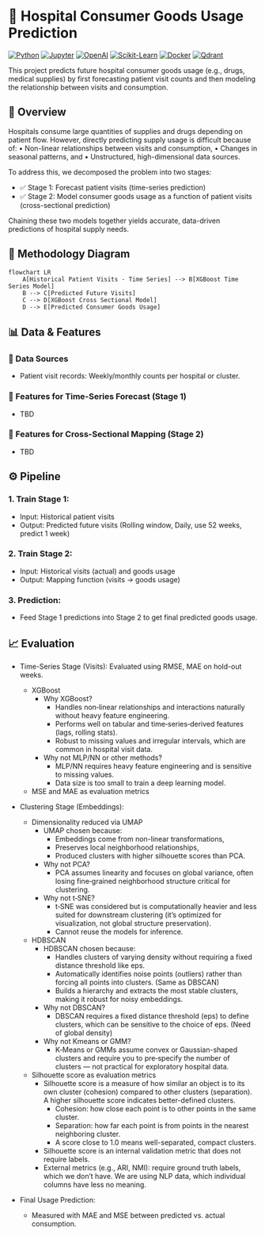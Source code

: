 # 🏥 Hospital Consumer Goods Usage Prediction

[![Python](https://img.shields.io/badge/Python-3.7-3776AB?style=for-the-badge)](https://www.python.org/)
[![Jupyter](https://img.shields.io/badge/Jupyter-Notebook-FFB347?style=for-the-badge)](https://jupyter.org/)
[![OpenAI](https://img.shields.io/badge/OpenAI-ADA-FFB347?style=for-the-badge)](https://beta.openai.com/)
[![Scikit-Learn](https://img.shields.io/badge/Scikit--Learn-84.0.0-FFB347?style=for-the-badge)](https://scikit-learn.org/)
[![Docker](https://img.shields.io/badge/Docker-20.10.17-FFB347?style=for-the-badge)](https://www.docker.com/)
[![Qdrant](https://img.shields.io/badge/Qdrant-0.10.6-FFB347?style=for-the-badge)](https://qdrant.io/)

This project predicts future hospital consumer goods usage (e.g., drugs, medical supplies) by first forecasting patient visit counts and then modeling the relationship between visits and consumption.

## 📌 Overview

Hospitals consume large quantities of supplies and drugs depending on patient flow.
However, directly predicting supply usage is difficult because of:
	•	Non-linear relationships between visits and consumption,
	•	Changes in seasonal patterns, and
	•	Unstructured, high-dimensional data sources.

To address this, we decomposed the problem into two stages:

* ✅ Stage 1: Forecast patient visits (time-series prediction)
* ✅ Stage 2: Model consumer goods usage as a function of patient visits (cross-sectional prediction)

Chaining these two models together yields accurate, data-driven predictions of hospital supply needs.

## 📐 Methodology Diagram

```mermaid
flowchart LR
    A[Historical Patient Visits - Time Series] --> B[XGBoost Time Series Model]
    B --> C[Predicted Future Visits]
    C --> D[XGBoost Cross Sectional Model]
    D --> E[Predicted Consumer Goods Usage]
```

## 📊 Data & Features

### 🔹 Data Sources
* Patient visit records: Weekly/monthly counts per hospital or cluster.

### 🔹 Features for Time-Series Forecast (Stage 1)
* TBD

### 🔹 Features for Cross-Sectional Mapping (Stage 2)
* TBD

## ⚙️ Pipeline

### 1. Train Stage 1:
  * Input: Historical patient visits
  * Output: Predicted future visits (Rolling window, Daily, use 52 weeks, predict 1 week)

### 2. Train Stage 2:
  * Input: Historical visits (actual) and goods usage
  * Output: Mapping function (visits → goods usage)

### 3. Prediction:
  * Feed Stage 1 predictions into Stage 2 to get final predicted goods usage.

## 📈 Evaluation

* Time-Series Stage (Visits): Evaluated using RMSE, MAE on hold-out weeks.
  * XGBoost
    * Why XGBoost?
      * Handles non‑linear relationships and interactions naturally without heavy feature engineering.
      * Performs well on tabular and time‑series‑derived features (lags, rolling stats).
      * Robust to missing values and irregular intervals, which are common in hospital visit data.
    * Why not MLP/NN or other methods?
      * MLP/NN requires heavy feature engineering and is sensitive to missing values.
      * Data size is too small to train a deep learning model.
  * MSE and MAE as evaluation metrics

* Clustering Stage (Embeddings): 
  * Dimensionality reduced via UMAP
    * UMAP chosen because:
        * Embeddings come from non-linear transformations,
        * Preserves local neighborhood relationships,
        * Produced clusters with higher silhouette scores than PCA.
    * Why not PCA?
      * PCA assumes linearity and focuses on global variance, often losing fine‑grained neighborhood structure critical for clustering.
    * Why not t‑SNE?
      * t‑SNE was considered but is computationally heavier and less suited for downstream clustering (it’s optimized for visualization, not global structure preservation).
      * Cannot reuse the models for inference.
  * HDBSCAN
    * HDBSCAN chosen because:
      * Handles clusters of varying density without requiring a fixed distance threshold like eps.
      * Automatically identifies noise points (outliers) rather than forcing all points into clusters. (Same as DBSCAN)
      * Builds a hierarchy and extracts the most stable clusters, making it robust for noisy embeddings.
    * Why not DBSCAN?
      * DBSCAN requires a fixed distance threshold (eps) to define clusters, which can be sensitive to the choice of eps. (Need of global density)
    * Why not Kmeans or GMM?
      * K‑Means or GMMs assume convex or Gaussian-shaped clusters and require you to pre‑specify the number of clusters — not practical for exploratory hospital data.
  * Silhouette score as evaluation metrics
    * Silhouette score is a measure of how similar an object is to its own cluster (cohesion) compared to other clusters (separation). A higher silhouette score indicates better-defined clusters.
      * Cohesion: how close each point is to other points in the same cluster.
      * Separation: how far each point is from points in the nearest neighboring cluster.
      * A score close to 1.0 means well-separated, compact clusters.
    * Silhouette score is an internal validation metric that does not require labels.
    * External metrics (e.g., ARI, NMI): require ground truth labels, which we don’t have. We are using NLP data, which individual columns have less no meaning.

* Final Usage Prediction:
  * Measured with MAE and MSE between predicted vs. actual consumption.